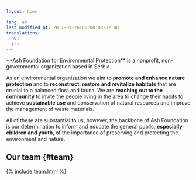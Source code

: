 ```yaml
---
layout: home

lang: en
last_modified_at: 2017-09-26T00:00:00-02:00
translations:
  hu:
  sr:
---
```


<div id="introduction" class="color--light-green content-block more-link" markdown="1">
**Ash Foundation for Environmental Protection** is a nonprofit,
non-governmental organization based in Serbia.

As an environmental organization we aim to **promote and enhance nature
protection** and to **reconstruct, restore and revitalize habitats** that are
crucial to a balanced flora and fauna. We are **reaching out to the community**
to invite the people living in the area to change their habits to achieve
**sustainable use** and conservation of natural resources and improve the
management of waste materials.

All of these are substantial to us, however, the backbone of Ash Foundation is
our determination to inform and educate the general public, **especially
children and youth**, of the importance of preserving and protecting the
environment and nature.
</div>

## Our team {#team}

{% include team.html %}
